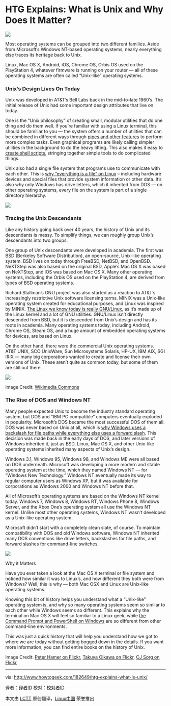 HTG Explains: What is Unix and Why Does It Matter?
================================================================================
![](http://cdn.howtogeek.com/wp-content/uploads/2014/02/ken-thompson-and-dennis-richie-at-pdp-11.jpg)

Most operating systems can be grouped into two different families. Aside from Microsoft’s Windows NT-based operating systems, nearly everything else traces its heritage back to Unix.

Linux, Mac OS X, Android, iOS, Chrome OS, Orbis OS used on the PlayStation 4, whatever firmware is running on your router — all of these operating systems are often called “Unix-like” operating systems.

### Unix’s Design Lives On Today ###

Unix was developed in AT&T’s Bell Labs back in the mid-to-late 1960′s. The initial release of Unix had some important design attributes that live on today.

One is the “Unix philosophy” of creating small, modular utilities that do one thing and do them well. If you’re familiar with using a Linux terminal, this should be familiar to you — the system offers a number of utilities that can be combined in different ways through [pipes and other features][1] to perform more complex tasks. Even graphical programs are likely calling simpler utilities in the background to do the heavy lifting. This also makes it easy to [create shell scripts][2], stringing together simple tools to do complicated things.

Unix also had a single file system that programs use to communicate with each other. This is [why “everything is a file” on Linux][3] – including hardware devices and special files that provide system information or other data. It’s also why only Windows has drive letters, which it inherited from DOS — on other operating systems, every file on the system is part of a single directory hierarchy.

![](http://cdn.howtogeek.com/wp-content/uploads/2014/02/unix-bell-labs.jpg)

### Tracing the Unix Descendants ###

Like any history going back over 40 years, the history of Unix and its descendants is messy. To simplify things, we can roughly group Unix’s descendants into two groups.

One group of Unix descendants were developed in academia. The first was BSD (Berkeley Software Distribution), an open-source, Unix-like operating system. BSD lives on today through FreeBSD, NetBSD, and OpenBSD. NeXTStep was also based on the original BSD, Apple’s Mac OS X was based on NeXTStep, and iOS was based on Mac OS X. Many other operating systems, including the Orbis OS used on the PlayStation 4, are derived from types of BSD operating systems.

Richard Stallman’s GNU project was also started as a reaction to AT&T’s increasingly restrictive Unix software licensing terms. MINIX was a Unix-like operating system created for educational purposes, and Linux was inspired by MINIX. [The Linux we know today is really GNU/Linux][4], as it’s made up of the Linux kernel and a lot of GNU utilities. GNU/Linux isn’t directly descended from BSD, but it is descended from Unix’s design and has its roots in academia. Many operating systems today, including Android, Chrome OS, Steam OS, and a huge amount of embedded operating systems for devices, are based on Linux.

On the other hand, there were the commercial Unix operating systems. AT&T UNIX, SCO UnixWare, Sun Microsystems Solaris, HP-UX, IBM AIX, SGI IRIX — many big corporations wanted to create and license their own versions of Unix. These aren’t quite as common today, but some of them are still out there.

![](http://cdn.howtogeek.com/wp-content/uploads/2014/02/history-of-unix.png)

Image Credit: [Wikimedia Commons][5]

### The Rise of DOS and Windows NT ###

Many people expected Unix to become the industry standard operating system, but DOS and “IBM PC compatible” computers eventually exploded in popularity. Microsoft’s DOS became the most successful DOS of them all. DOS was never based on Unix at all, which is [why Windows uses a backslash for file paths while everything else uses a forward slash][6]. This decision was made back in the early days of DOS, and later versions of Windows inherited it, just as BSD, Linux, Mac OS X, and other Unix-like operating systems inherited many aspects of Unix’s design.

Windows 3.1, Windows 95, Windows 98, and Windows ME were all based on DOS underneath. Microsoft was developing a more modern and stable operating system at the time, which they named Windows NT — for “Windows New Technology.” Windows NT eventually made its way to regular computer users as Windows XP, but it was available for corporations as Windows 2000 and Windows NT before that.

All of Microsoft’s operating systems are based on the Windows NT kernel today. Windows 7, Windows 8, Windows RT, Windows Phone 8, Windows Server, and the Xbox One’s operating system all use the Windows NT kernel. Unlike most other operating systems, Windows NT wasn’t developed as a Unix-like operating system.

Microsoft didn’t start with a completely clean slate, of course. To maintain compatibility with DOS and old Windows software, Windows NT inherited many DOS conventions like drive letters, backslashes for file paths, and forward slashes for command-line switches.

![](http://cdn.howtogeek.com/wp-content/uploads/2014/02/windows-2000-professional-built-on-nt-technology.jpg)

Why it Matters

Have you ever taken a look at the Mac OS X terminal or file system and noticed how similar it was to Linux’s, and how different they both were from Windows? Well, this is why —  both Mac OSX and Linux are Unix-like operating systems.

Knowing this bit of history helps you understand what a “Unix-like” operating system is, and why so many operating systems seem so similar to each other while Windows seems so different. This explains why the terminal on Mac OS X will feel so familiar to a Linux geek, while [the Command Prompt and PowerShell on Windows][7] are so different from other command-line environments.

This was just a quick history that will help you understand how we got to where we are today without getting bogged down in the details. If you want more information, you can find entire books on the history of Unix.

Image Credit: [Peter Hamer on Flickr][8], [Takuya Oikawa on Flickr][9], [CJ Sorg on Flickr][10]

--------------------------------------------------------------------------------

via: http://www.howtogeek.com/182649/htg-explains-what-is-unix/

译者：[译者ID](https://github.com/译者ID) 校对：[校对者ID](https://github.com/校对者ID)

本文由 [LCTT](https://github.com/LCTT/TranslateProject) 原创翻译，[Linux中国](http://linux.cn/) 荣誉推出

[1]:http://www.howtogeek.com/110150/become-a-linux-terminal-power-user-with-these-8-tricks/
[2]:http://www.howtogeek.com/107217/how-to-manage-processes-from-the-linux-terminal-10-commands-you-need-to-know/
[3]:http://www.howtogeek.com/117939/htg-explains-what-everything-is-a-file-means-on-linux/
[4]:http://www.howtogeek.com/139287/the-great-debate-is-it-linux-or-gnulinux/
[5]:http://en.wikipedia.org/wiki/File:Unix_history.svg
[6]:http://www.howtogeek.com/181774/why-windows-uses-backslashes-and-everything-else-uses-forward-slashes/
[7]:http://www.howtogeek.com/163127/how-powershell-differs-from-the-windows-command-prompt/
[8]:http://www.flickr.com/photos/peter-hamer/2876612463/
[9]:http://www.flickr.com/photos/takuyaoikawa/2060554607/
[10]:http://www.flickr.com/photos/cjsorg/2726088549/